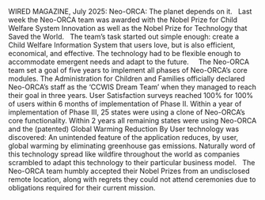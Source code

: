 WIRED MAGAZINE, July 2025: Neo-ORCA: The planet depends on it.
 
Last week the Neo-ORCA team was awarded with the Nobel Prize for Child Welfare System Innovation as well as the Nobel Prize for Technology that Saved the World.
 
The team’s task started out simple enough: create a Child Welfare Information System that users love, but is also efficient, economical, and effective. The technology had to be flexible enough to accommodate emergent needs and adapt to the future.  
 
The Neo-ORCA team set a goal of five years to implement all phases of Neo-ORCA’s core modules. The Administration for Children and Families officially declared Neo-ORCA’s staff as the ‘CCWIS Dream Team’ when they managed to reach their goal in three years. User Satisfaction surveys reached 100% for 100% of users within 6 months of implementation of Phase II. Within a year of implementation of Phase III, 25 states were using a clone of Neo-ORCA’s core functionality. Within 2 years all remaining states were using Neo-ORCA and the (patented) Global Warming Reduction By User technology was discovered: An unintended feature of the application reduces, by user, global warming by eliminating greenhouse gas emissions. Naturally word of this technology spread like wildfire throughout the world as companies scrambled to adapt this technology to their particular business model.
 
The Neo-ORCA team humbly accepted their Nobel Prizes from an undisclosed remote location, along with regrets they could not attend ceremonies due to obligations required for their current mission.
